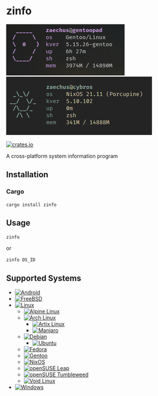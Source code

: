 # zinfo

![](assets/zinfo_ss_gentoo.png)
![](assets/zinfo_ss.png)

[![crates.io](https://img.shields.io/crates/v/zinfo)](https://crates.io/crates/zinfo)

A cross-platform system information program

## Installation

### Cargo
```
cargo install zinfo
```

## Usage
```
zinfo
```
or
```
zinfo OS_ID
```

## Supported Systems

- [![Android](https://img.shields.io/badge/OS-Android-3ddc84?logo=Android)](https://www.android.com/)
- [![FreeBSD](https://img.shields.io/badge/OS-FreeBSD-darkred?logo=FreeBSD)](https://www.freebsd.org/)
- [![Linux](https://img.shields.io/badge/OS-Linux-yellow?logo=Linux)](https://kernel.org/)
    - [![Alpine Linux](https://img.shields.io/badge/OS-Alpine%20Linux-0d597f?logo=Alpine+Linux)](https://www.alpinelinux.org/)
    - [![Arch Linux](https://img.shields.io/badge/OS-Arch%20Linux-blue?logo=Arch+Linux)](https://archlinux.org/)
        - [![Artix Linux](https://img.shields.io/badge/OS-Artix%20Linux-blue?logo=Artix+Linux)](https://artixlinux.org/)
        - [![Manjaro](https://img.shields.io/badge/OS-Manjaro-35bf5c?logo=Manjaro)](https://manjaro.org/)
    - [![Debian](https://img.shields.io/badge/OS-Debian-darkred?logo=Debian)](https://www.debian.org/)
        - [![Ubuntu](https://img.shields.io/badge/OS-Ubuntu-orange?logo=Ubuntu)](https://ubuntu.com/)
    - [![Fedora](https://img.shields.io/badge/OS-Fedora-51a2da?logo=Fedora)](https://getfedora.org/)
    - [![Gentoo](https://img.shields.io/badge/OS-Gentoo-54487A?logo=Gentoo)](https://www.gentoo.org/)
    - [![NixOS](https://img.shields.io/badge/OS-NixOS-6e9bcb?logo=NixOS)](https://nixos.org/)
    - [![openSUSE Leap](https://img.shields.io/badge/OS-Leap-74bb20?logo=openSUSE)](https://www.opensuse.org/)
    - [![openSUSE Tumbleweed](https://img.shields.io/badge/OS-Tumbleweed-74bb20?logo=openSUSE)](https://www.opensuse.org/)
    - [![Void Linux](https://img.shields.io/badge/OS-Void%20Linux-478061?logo=Linux)](https://voidlinux.org/)
- [![Windows](https://img.shields.io/badge/OS-Windows-blue?logo=Windows)](https://www.microsoft.com/en-us/windows)
